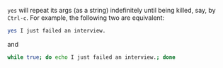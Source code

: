 `yes` will repeat its args (as a string) indefinitely until being killed, say, by `Ctrl-c`.
For example, the following two are equivalent:
```bash
yes I just failed an interview.
```
and
```bash
while true; do echo I just failed an interview.; done
```
